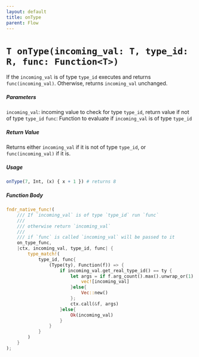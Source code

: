```yaml
---
layout: default
title: onType
parent: Flow
---
```


# `T onType(incoming_val: T, type_id: R, func: Function<T>)`
If the `incoming_val` is of type `type_id` executes and returns `func(incoming_val)`. Otherwise, returns `incoming_val` unchanged.

##### Parameters
`incoming_val`: incoming value to check for type `type_id`, return value if not of type `type_id`
`func`: Function to evaluate if `incoming_val` is of type `type_id`

##### Return Value
Returns either `incoming_val` if it is not of type `type_id`, or `func(incoming_val)` if it is.

##### Usage
```r
onType(7, Int, (x) { x + 1 }) # returns 8
```

##### Function Body
```rust
fndr_native_func!(
    /// If `incoming_val` is of type `type_id` run `func`
    ///
    /// otherwise return `incoming_val`
    ///
    /// if `func` is called `incoming_val` will be passed to it
    on_type_func,
    |ctx, incoming_val, type_id, func| {
        type_match!(
            type_id, func{
                (Type(ty), Function(f)) => {
                    if incoming_val.get_real_type_id() == ty {
                        let args = if f.arg_count().max().unwrap_or(1) >= 1{
                            vec![incoming_val]
                        }else{
                            Vec::new()
                        };
                        ctx.call(&f, args)
                    }else{
                        Ok(incoming_val)
                    }
                }
            }
        )
    }
);
```
